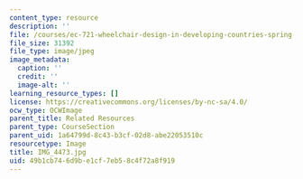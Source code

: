```yaml
---
content_type: resource
description: ''
file: /courses/ec-721-wheelchair-design-in-developing-countries-spring-2009/49b1cb746d9be1cf7eb58c4f72a8f919_IMG_4473.jpg
file_size: 31392
file_type: image/jpeg
image_metadata:
  caption: ''
  credit: ''
  image-alt: ''
learning_resource_types: []
license: https://creativecommons.org/licenses/by-nc-sa/4.0/
ocw_type: OCWImage
parent_title: Related Resources
parent_type: CourseSection
parent_uid: 1a64799d-8c43-b3cf-02d8-abe22053510c
resourcetype: Image
title: IMG_4473.jpg
uid: 49b1cb74-6d9b-e1cf-7eb5-8c4f72a8f919
---
```

